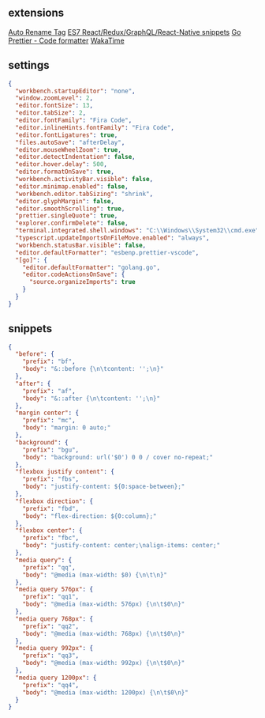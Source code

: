 ## extensions
[Auto Rename Tag](https://marketplace.visualstudio.com/items?itemName=formulahendry.auto-rename-tag)
[ES7 React/Redux/GraphQL/React-Native snippets](https://marketplace.visualstudio.com/items?itemName=dsznajder.es7-react-js-snippets)
[Go](https://marketplace.visualstudio.com/items?itemName=golang.go)
[Prettier - Code formatter](https://marketplace.visualstudio.com/items?itemName=esbenp.prettier-vscode)
[WakaTime](https://marketplace.visualstudio.com/items?itemName=WakaTime.vscode-wakatime)

## settings
```json
{
  "workbench.startupEditor": "none",
  "window.zoomLevel": 2,
  "editor.fontSize": 13,
  "editor.tabSize": 2,
  "editor.fontFamily": "Fira Code",
  "editor.inlineHints.fontFamily": "Fira Code",
  "editor.fontLigatures": true,
  "files.autoSave": "afterDelay",
  "editor.mouseWheelZoom": true,
  "editor.detectIndentation": false,
  "editor.hover.delay": 500,
  "editor.formatOnSave": true,
  "workbench.activityBar.visible": false,
  "editor.minimap.enabled": false,
  "workbench.editor.tabSizing": "shrink",
  "editor.glyphMargin": false,
  "editor.smoothScrolling": true,
  "prettier.singleQuote": true,
  "explorer.confirmDelete": false,
  "terminal.integrated.shell.windows": "C:\\Windows\\System32\\cmd.exe",
  "typescript.updateImportsOnFileMove.enabled": "always",
  "workbench.statusBar.visible": false,
  "editor.defaultFormatter": "esbenp.prettier-vscode",
  "[go]": {
    "editor.defaultFormatter": "golang.go",
    "editor.codeActionsOnSave": {
      "source.organizeImports": true
    }
  }
}
```

## snippets
```json
{
  "before": {
    "prefix": "bf",
    "body": "&::before {\n\tcontent: '';\n}"
  },
  "after": {
    "prefix": "af",
    "body": "&::after {\n\tcontent: '';\n}"
  },
  "margin center": {
    "prefix": "mc",
    "body": "margin: 0 auto;"
  },
  "background": {
    "prefix": "bgu",
    "body": "background: url('$0') 0 0 / cover no-repeat;"
  },
  "flexbox justify content": {
    "prefix": "fbs",
    "body": "justify-content: ${0:space-between};"
  },
  "flexbox direction": {
    "prefix": "fbd",
    "body": "flex-direction: ${0:column};"
  },
  "flexbox center": {
    "prefix": "fbc",
    "body": "justify-content: center;\nalign-items: center;"
  },
  "media query": {
    "prefix": "qq",
    "body": "@media (max-width: $0) {\n\t\n}"
  },
  "media query 576px": {
    "prefix": "qq1",
    "body": "@media (max-width: 576px) {\n\t$0\n}"
  },
  "media query 768px": {
    "prefix": "qq2",
    "body": "@media (max-width: 768px) {\n\t$0\n}"
  },
  "media query 992px": {
    "prefix": "qq3",
    "body": "@media (max-width: 992px) {\n\t$0\n}"
  },
  "media query 1200px": {
    "prefix": "qq4",
    "body": "@media (max-width: 1200px) {\n\t$0\n}"
  }
}
```
